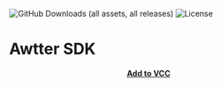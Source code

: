 ![GitHub Downloads (all assets, all releases)](https://img.shields.io/github/downloads/Killers0992/AwtterSDK/total?label=Downloads&labelColor=2e343e&color=00FFFF&style=for-the-badge)
![License](https://img.shields.io/github/license/Ileriayo/markdown-badges?style=for-the-badge&labelColor=2e343e&color=00FFFF&)
# Awtter SDK

<p align="center">
<b><a href="https://TheAwtterverse.github.io/AwtterSDK">Add to VCC</a></b>
</p>